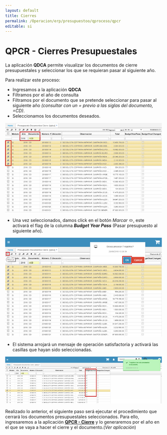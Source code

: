 ```yaml
---
layout: default
title: Cierres
permalink: /Operacion/erp/presupuestoo/qproceso/qpcr
editable: si
---
```


# QPCR - Cierres Presupuestales

La aplicación **QDCA** permite visualizar los documentos de cierre presupuestales y seleccionar los que se requieran pasar al siguiente año.  

Para realizar este proceso:

* Ingresamos a la aplicación **QDCA**
* Filtramos por el año de consulta
* Filtramos por el documento que se pretende seleccionar para pasar al siguiente año _(consultar con un = previo a las siglas del documento, _=CD_)_.  
* Seleccionamos los documentos deseados.  

![](qdca.png)

* Una vez seleccionados, damos click en el botón _Marcar_ ![](marcar.png), este activará el flag de la columna _**Budget Year Pass**_ (Pasar presupuesto al siguiente año).  

![](qdca1.png)

* El sistema arrojará un mensaje de operación satisfactoria y activará las casillas que hayan sido seleccionadas.  

![](qdca2.png)

Realizado lo anterior, el siguiente paso será ejecutar el procedimiento que cerrará los documentos presupuestales seleccionados. Para ello, ingresaremos a la aplicación [**QPCR - Cierre**]() y lo generaremos por el año en el que se vaya a hacer el cierre y el documento.(_Ver aplicación_)  







